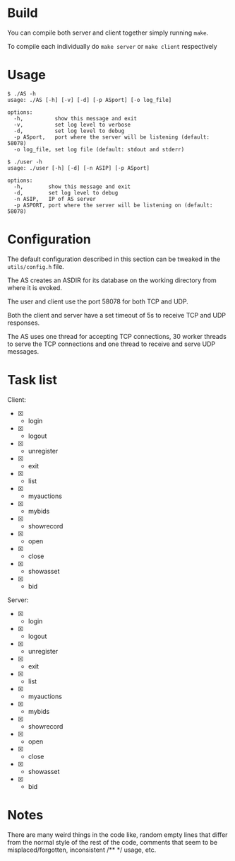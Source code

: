 # Build
You can compile both server and client together simply running `make`.

To compile each individually do `make server` or `make client` respectively

# Usage
```
$ ./AS -h
usage: ./AS [-h] [-v] [-d] [-p ASport] [-o log_file]

options:
  -h,          show this message and exit
  -v,          set log level to verbose
  -d,          set log level to debug
  -p ASport,   port where the server will be listening (default: 58078)
  -o log_file, set log file (default: stdout and stderr)
```

```
$ ./user -h
usage: ./user [-h] [-d] [-n ASIP] [-p ASport]

options:
  -h,        show this message and exit
  -d,        set log level to debug
  -n ASIP,   IP of AS server
  -p ASPORT, port where the server will be listening on (default: 58078)
```

# Configuration
The default configuration described in this section can be tweaked in the `utils/config.h` file.

The AS creates an ASDIR for its database on the working directory from where it is evoked.

The user and client use the port 58078 for both TCP and UDP.

Both the client and server have a set timeout of 5s to receive TCP and UDP responses.

The AS uses one thread for accepting TCP connections, 30 worker threads to serve the TCP connections and one thread to receive and serve UDP messages.


# Task list

Client:
- [X] - login
- [X] - logout 
- [X] - unregister 
- [X] - exit
- [X] - list 
- [X] - myauctions 
- [X] - mybids
- [X] - showrecord

- [X] - open
- [X] - close
- [X] - showasset
- [X] - bid

Server:
- [X] - login
- [X] - logout 
- [X] - unregister 
- [X] - exit
- [X] - list 
- [X] - myauctions 
- [X] - mybids
- [X] - showrecord

- [X] - open
- [X] - close
- [X] - showasset
- [X] - bid

# Notes
There are many weird things in the code like, random empty lines that differ from the normal style of the rest of the code, comments that seem to be misplaced/forgotten, inconsistent /** */ usage, etc.

